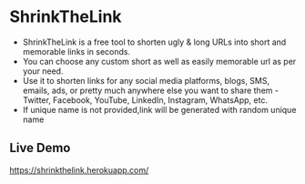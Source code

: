 # ShrinkTheLink
* ShrinkTheLink is a free tool to shorten ugly & long URLs into short and memorable links in seconds.
* You can choose any custom short as well as easily memorable url as per your need.
* Use it to shorten links for any social media platforms, blogs, SMS, emails, ads, or pretty much anywhere else you want to share them - Twitter, Facebook, YouTube, LinkedIn, Instagram, WhatsApp, etc.
* If unique name is not provided,link will be generated with random unique name

## Live Demo
https://shrinkthelink.herokuapp.com/
